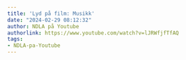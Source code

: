 ```yaml
---
title: 'Lyd på film: Musikk'
date: "2024-02-29 08:12:32"
author: NDLA på Youtube
authorlink: https://www.youtube.com/watch?v=lJRWfjfTfAQ
tags:
- NDLA-pa-Youtube
---
```

